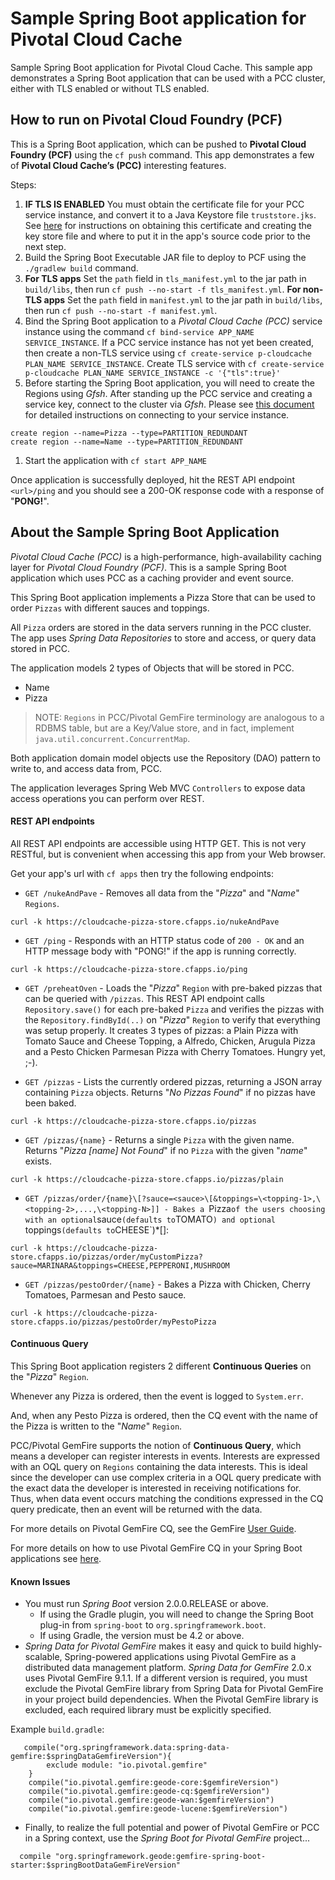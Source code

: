 # Sample Spring Boot application for Pivotal Cloud Cache

Sample Spring Boot application for Pivotal Cloud Cache. This sample app demonstrates a Spring Boot application that can be used with a PCC cluster, either with TLS enabled or without TLS enabled.

## How to run on Pivotal Cloud Foundry (PCF)

This is a Spring Boot application, which can be pushed to **Pivotal Cloud Foundry (PCF)** using the `cf push` command.
This app demonstrates a few of **Pivotal Cloud Cache’s (PCC)** interesting features.

Steps:

1. **IF TLS IS ENABLED** You must obtain the certificate file for your PCC service instance, and convert it to a Java Keystore file `truststore.jks`. See [here](https://docs.pivotal.io/p-cloud-cache/1-5/tls-enabled-app.html) for instructions on obtaining this certificate and creating the key store file and where to put it in the app's source code prior to the next step.
1. Build the Spring Boot Executable JAR file to deploy to PCF using the `./gradlew build` command.
1. **For TLS apps** Set the `path` field in `tls_manifest.yml` to the jar path in `build/libs`, then run `cf push --no-start -f tls_manifest.yml`. **For non-TLS apps** Set the `path` field in `manifest.yml` to the jar path in `build/libs`, then run `cf push --no-start -f manifest.yml`.
1. Bind the Spring Boot application to a *Pivotal Cloud Cache (PCC)* service instance using the command `cf bind-service APP_NAME SERVICE_INSTANCE`.
If a PCC service instance has not yet been created, then create a non-TLS service using `cf create-service p-cloudcache PLAN_NAME SERVICE_INSTANCE`. Create  TLS service with `cf create-service p-cloudcache PLAN_NAME SERVICE_INSTANCE -c '{"tls":true}'`
1. Before starting the Spring Boot application, you will need to create the Regions using _Gfsh_.
After standing up the PCC service and creating a service key, connect to the cluster via _Gfsh_. Please see [this document](https://docs.pivotal.io/p-cloud-cache/1-5/accessing-instance.html) for detailed instructions on connecting to your service instance.

```
create region --name=Pizza --type=PARTITION_REDUNDANT
create region --name=Name --type=PARTITION_REDUNDANT
```
1. Start the application with `cf start APP_NAME`


Once application is successfully deployed, hit the REST API endpoint `<url>/ping` and you should see a 200-OK response code with a response of "**PONG!**".


## About the Sample Spring Boot Application

*Pivotal Cloud Cache (PCC)* is a high-performance, high-availability caching layer for *Pivotal Cloud Foundry (PCF)*.
This is a sample Spring Boot application which uses PCC as a caching provider and event source.

This Spring Boot application implements a Pizza Store that can be used to order `Pizzas` with different sauces and toppings.

All `Pizza` orders are stored in the data servers running in the PCC cluster. The app uses _Spring Data Repositories_ to store
and access, or query data stored in PCC.

The application models 2 types of Objects that will be stored in PCC.

 - Name
 - Pizza

> NOTE: `Regions` in PCC/Pivotal GemFire terminology are analogous to a RDBMS table,
but are a Key/Value store, and in fact, implement `java.util.concurrent.ConcurrentMap`.

Both application domain model objects use the Repository (DAO) pattern to write to,
and access data from, PCC.

The application leverages Spring Web MVC `Controllers` to expose data access operations
you can perform over REST.


#### REST API endpoints

All REST API endpoints are accessible using HTTP GET.  This is not very RESTful, but is convenient
when accessing this app from your Web browser.

Get your app's url with `cf apps` then try the following endpoints:

 * `GET /nukeAndPave` - Removes all data from the "_Pizza_" and "_Name_" `Regions`.

 `curl -k https://cloudcache-pizza-store.cfapps.io/nukeAndPave`

 * `GET /ping` - Responds with an HTTP status code of `200 - OK` and an HTTP message body with "PONG!" if the app is running correctly.

 `curl -k https://cloudcache-pizza-store.cfapps.io/ping`

 * `GET /preheatOven` - Loads the "_Pizza_" `Region` with pre-baked pizzas that can be queried with `/pizzas`.
 This REST API endpoint calls `Repository.save()` for each pre-baked `Pizza` and verifies the pizzas
 with the `Repository.findById(..)` on "_Pizza_" `Region` to verify that everything was setup properly.
 It creates 3 types of pizzas: a Plain Pizza with Tomato Sauce and Cheese Topping, a Alfredo, Chicken, Arugula Pizza
 and a Pesto Chicken Parmesan Pizza with Cherry Tomatoes.  Hungry yet, ;-).

 * `GET /pizzas` - Lists the currently ordered pizzas, returning a JSON array containing `Pizza` objects.
 Returns "_No Pizzas Found_" if no pizzas have been baked.

 `curl -k https://cloudcache-pizza-store.cfapps.io/pizzas`

 * `GET /pizzas/{name}` - Returns a single `Pizza` with the given name.  Returns "_Pizza \[name\] Not Found_"
 if no `Pizza` with the given "_name_" exists.

 `curl -k https://cloudcache-pizza-store.cfapps.io/pizzas/plain`

 * `GET /pizzas/order/{name}\[?sauce=<sauce>\[&toppings=\<topping-1>,\<topping-2>,...,\<topping-N>]] - Bakes a `Pizza`
 of the users choosing with an optional `sauce` (defaults to `TOMATO`) and optional `toppings` (defaults to `CHEESE`)*[]:

 `curl -k https://cloudcache-pizza-store.cfapps.io/pizzas/order/myCustomPizza?sauce=MARINARA&toppings=CHEESE,PEPPERONI,MUSHROOM`

 * `GET /pizzas/pestoOrder/{name}` - Bakes a Pizza with Chicken, Cherry Tomatoes, Parmesan and Pesto sauce.

 `curl -k https://cloudcache-pizza-store.cfapps.io/pizzas/pestoOrder/myPestoPizza`

#### Continuous Query

This Spring Boot application registers 2 different **Continuous Queries** on the "_Pizza_" `Region`.

Whenever any Pizza is ordered, then the event is logged to `System.err`.

And, when any Pesto Pizza is ordered, then the CQ event with the name of the Pizza is written to the "_Name_" `Region`.

PCC/Pivotal GemFire supports the notion of **Continuous Query**, which means a developer can register interests in events.
Interests are expressed with an OQL query on `Regions` containing the data interests.  This is ideal since the developer
can use complex criteria in a OQL query predicate with the exact data the developer is interested in receiving notifications for.
Thus, when data event occurs matching the conditions expressed in the CQ query predicate, then an event will be returned with
the data.

For more details on Pivotal GemFire CQ, see the GemFire [User Guide](http://gemfire.docs.pivotal.io/95/geode/developing/continuous_querying/chapter_overview.html).

For more details on how to use Pivotal GemFire CQ in your Spring Boot applications see [here](https://docs.spring.io/spring-data/gemfire/docs/current/reference/html/#bootstrap-annotation-config-continuous-queries).

#### Known Issues

* You must run _Spring Boot_ version 2.0.0.RELEASE or above.
    * If using the Gradle plugin, you will need to change the Spring Boot plug-in from `spring-boot` to `org.springframework.boot`.
    * If using Gradle, the version must be 4.2 or above.
* _Spring Data for Pivotal GemFire_ makes it easy and quick to build highly-scalable, Spring-powered applications using Pivotal GemFire
as a distributed data management platform. _Spring Data for GemFire_ 2.0.x uses Pivotal GemFire 9.1.1. If a different version is required,
you must exclude the Pivotal GemFire library from Spring Data for Pivotal GemFire in your project build dependencies.
When the Pivotal GemFire library is excluded, each required library must be explicitly specified.

Example `build.gradle`:

```
   compile("org.springframework.data:spring-data-gemfire:$springDataGemfireVersion"){
        exclude module: "io.pivotal.gemfire"
    }
    compile("io.pivotal.gemfire:geode-core:$gemfireVersion")
    compile("io.pivotal.gemfire:geode-cq:$gemfireVersion")
    compile("io.pivotal.gemfire:geode-wan:$gemfireVersion")
    compile("io.pivotal.gemfire:geode-lucene:$gemfireVersion")

```

* Finally, to realize the full potential and power of Pivotal GemFire or PCC in a Spring context, use the _Spring Boot for Pivotal GemFire_
project...

```
  compile "org.springframework.geode:gemfire-spring-boot-starter:$springBootDataGemFireVersion"
```
